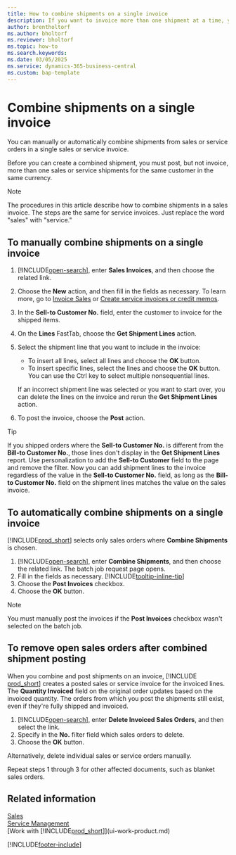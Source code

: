 ```yaml
---
title: How to combine shipments on a single invoice
description: If you want to invoice more than one shipment at a time, you can use the combined shipments feature.
author: brentholtorf
ms.author: bholtorf
ms.reviewer: bholtorf
ms.topic: how-to
ms.search.keywords:
ms.date: 03/05/2025
ms.service: dynamics-365-business-central
ms.custom: bap-template
---
```

# Combine shipments on a single invoice

You can manually or automatically combine shipments from sales or service orders in a single sales or service invoice.  

Before you can create a combined shipment, you must post, but not invoice, more than one sales or service shipments for the same customer in the same currency.

> [!NOTE]
> The procedures in this article describe how to combine shipments in a sales invoice. The steps are the same for service invoices. Just replace the word "sales" with "service."

## To manually combine shipments on a single invoice

1. [!INCLUDE[open-search](includes/open-search.md)], enter **Sales Invoices**, and then choose the related link.  
2. Choose the **New** action, and then fill in the fields as necessary. To learn more, go to [Invoice Sales](sales-how-invoice-sales.md) or [Create service invoices or credit memos](service-how-create-invoices.md).
3. In the **Sell-to Customer No.** field, enter the customer to invoice for the shipped items.  
4. On the **Lines** FastTab, choose the **Get Shipment Lines** action.  
5. Select the shipment line that you want to include in the invoice:  

    - To insert all lines, select all lines and choose the **OK** button.  
    - To insert specific lines, select the lines and choose the **OK** button. You can use the Ctrl key to select multiple nonsequential lines.  

    If an incorrect shipment line was selected or you want to start over, you can delete the lines on the invoice and rerun the **Get Shipment Lines** action.  
6. To post the invoice, choose the **Post** action.  

> [!TIP]  
> If you shipped orders where the **Sell-to Customer No.** is different from the **Bill-to Customer No.**, those lines don't display in the **Get Shipment Lines** report. Use personalization to add the **Sell-to Customer** field to the page and remove the filter. Now you can add shipment lines to the invoice regardless of the value in the **Sell-to Customer No.** field, as long as the **Bill-to Customer No.** field on the shipment lines matches the value on the sales invoice.  

## To automatically combine shipments on a single invoice

[!INCLUDE[prod_short](includes/prod_short.md)] selects only sales orders where **Combine Shipments** is chosen.

1. [!INCLUDE[open-search](includes/open-search.md)], enter **Combine Shipments**, and then choose the related link. The batch job request page opens.  
2. Fill in the fields as necessary. [!INCLUDE[tooltip-inline-tip](includes/tooltip-inline-tip_md.md)]
3. Choose the **Post Invoices** checkbox.  
4. Choose the **OK** button.  

> [!NOTE]  
> You must manually post the invoices if the **Post Invoices** checkbox wasn't selected on the batch job.  

## To remove open sales orders after combined shipment posting

When you combine and post shipments on an invoice, [!INCLUDE [prod_short](includes/prod_short.md)] creates a posted sales or service invoice for the invoiced lines. The **Quantity Invoiced** field on the original order updates based on the invoiced quantity. The orders from which you post the shipments still exist, even if they're fully shipped and invoiced.

1. [!INCLUDE[open-search](includes/open-search.md)], enter **Delete Invoiced Sales Orders**, and then select the link.  
2. Specify in the **No.** filter field which sales orders to delete.  
3. Choose the **OK** button.  

Alternatively, delete individual sales or service orders manually.  

Repeat steps 1 through 3 for other affected documents, such as blanket sales orders.

## Related information

[Sales](sales-manage-sales.md)  
[Service Management](service-service.md)  
[Work with [!INCLUDE[prod_short](includes/prod_short.md)]](ui-work-product.md)  

[!INCLUDE[footer-include](includes/footer-banner.md)]
